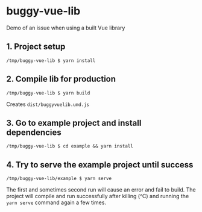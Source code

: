 # buggy-vue-lib

Demo of an issue when using a built Vue library

## 1. Project setup

```
/tmp/buggy-vue-lib $ yarn install
```

## 2. Compile lib for production

```
/tmp/buggy-vue-lib $ yarn build
```

Creates `dist/buggyvuelib.umd.js`

## 3. Go to example project and install dependencies

```
/tmp/buggy-vue-lib $ cd example && yarn install
```

## 4. Try to serve the example project until success

```
/tmp/buggy-vue-lib/example $ yarn serve
```

The first and sometimes second run will cause an error and fail to build. The project will compile and run successfully after killing (^C) and running the `yarn serve` command again a few times. 

